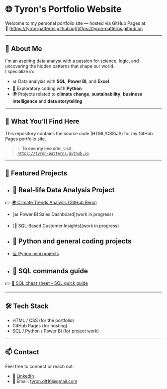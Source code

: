 # 🌐 Tyron's Portfolio Website

Welcome to my personal portfolio site — hosted via GitHub Pages at:  
🔗 [https://tyron-patterns.github.io](https://tyron-patterns.github.io)

---

## 👋 About Me

I'm an aspiring data analyst with a passion for science, logic, and uncovering the hidden patterns that shape our world.  
I specialize in:

- 📊 Data analysis with **SQL**, **Power BI**, and **Excel**
- 🐍 Exploratory coding with **Python**
- 🌍 Projects related to **climate change**, **sustainability**, **business intelligence** and **data storytelling**

---

## 📁 What You’ll Find Here

This repository contains the source code (HTML/CSS/JS) for my GitHub Pages portfolio site.

> 💡 **To see my live site**, visit:  
> [`https://tyron-patterns.github.io`](https://tyron-patterns.github.io)

---

## 🔗 Featured Projects

- ## 🔗 Real-life Data Analysis Project

👉 [🌍 Climate Trends Analysis (GitHub Repo)](https://github.com/Tyron-patterns/global-climate-analysis)


- [📊 Power BI Sales Dashboard](work in progress)  
- [🧠 SQL-Based Customer Insights](work in progress)
  

- ## 🔗 Python and general coding projects

- [💻 Pyhon mini projects](https://github.com/Tyron-patterns/Python_projects)
  

- ## 🔗 SQL commands guide

👉 [📝 SQL cheat sheet - SQL quick guide](https://github.com/Tyron-patterns/SQL-cheat-sheet)

---

## 🛠️ Tech Stack

- HTML / CSS (for the portfolio)
- GitHub Pages (for hosting)
- SQL / Python / Power BI (for project work)

---

## 📫 Contact

Feel free to connect or reach out:

- 💼 [LinkedIn](https://www.linkedin.com/in/tyron-de-la-torre-95bb64311/?originalSubdomain=nl)
- 📧 Email: tyron.dlt16@gmail.com
